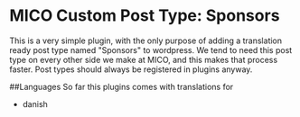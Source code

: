 # MICO Custom Post Type: Sponsors
This is a very simple plugin, with the only purpose of adding a 
translation ready post type named "Sponsors" to wordpress. 
We tend to need this post type on every other side we make at MICO, 
and this makes that process faster. Post types should always be registered in plugins anyway.

##Languages
So far this plugins comes with translations for
* danish